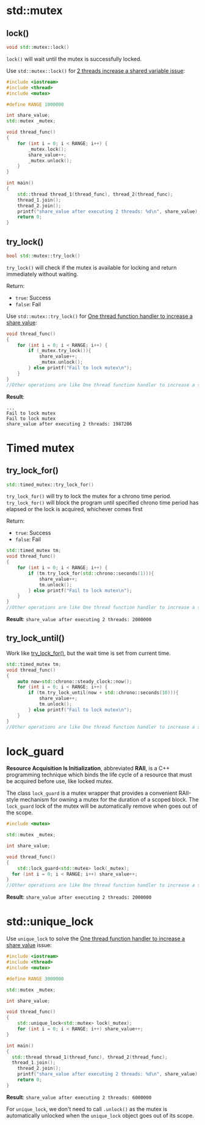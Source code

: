 # std::mutex

## lock()

```cpp
void std::mutex::lock()
```

``lock()`` will wait until the mutex is successfully locked.

Use ``std::mutex::lock()`` for [2 threads increase a shared variable issue]():

```cpp
#include <iostream>
#include <thread>
#include <mutex>

#define RANGE 1000000

int share_value;
std::mutex _mutex;

void thread_func()
{
    for (int i = 0; i < RANGE; i++) {
		_mutex.lock();
		share_value++;
		_mutex.unlock();
	}
}

int main()
{
    std::thread thread_1(thread_func), thread_2(thread_func);
    thread_1.join();
	thread_2.join();
	printf("share_value after executing 2 threads: %d\n", share_value);
    return 0;
}
```

## try_lock()

```cpp
bool std::mutex::try_lock()
```

``try_lock()`` will check if the mutex is available for locking and return immediately without waiting.

Return:
* ``true``: Success
* ``false``: Fail

Use ``std::mutex::try_lock()`` for [One thread function handler to increase a share value]():

```cpp
void thread_func()
{
    for (int i = 0; i < RANGE; i++) {
		if (_mutex.try_lock()){
            share_value++;
            _mutex.unlock();
        } else printf("Fail to lock mutex\n");
	}
}
//Other operations are like One thread function handler to increase a share value
```
**Result**:

```
...
Fail to lock mutex
Fail to lock mutex
share_value after executing 2 threads: 1987206
```
# Timed mutex
## try_lock_for()
```cpp
std::timed_mutex::try_lock_for()
```

``try_lock_for()`` will try to lock the mutex for a chrono time period. ``try_lock_for()`` will block the program until specified chrono time period has elapsed or the lock is acquired, whichever comes first

Return:
* ``true``: Success
* ``false``: Fail

```cpp
std::timed_mutex tm;
void thread_func()
{
    for (int i = 0; i < RANGE; i++) {
		if (tm.try_lock_for(std::chrono::seconds(1))){
            share_value++;
            tm.unlock();
        } else printf("Fail to lock mutex\n");
	}
}
//Other operations are like One thread function handler to increase a share value
```
**Result**: ``share_value after executing 2 threads: 2000000``
## try_lock_until()
Work like [try_lock_for()](#try_lock_for), but the wait time is set from current time.
```cpp
std::timed_mutex tm;
void thread_func()
{
	auto now=std::chrono::steady_clock::now();
	for (int i = 0; i < RANGE; i++) {
		if (tm.try_lock_until(now + std::chrono::seconds(10))){
            share_value++;
			tm.unlock();
        } else printf("Fail to lock mutex\n");
	}
}
//Other operations are like One thread function handler to increase a share value
```
# lock_guard
**Resource Acquisition Is Initialization**, abbreviated **RAII**, is a C++ programming technique which binds the life cycle of a resource that must be acquired before use, like locked mutex.

The class ``lock_guard`` is a mutex wrapper that provides a convenient RAII-style mechanism for owning a mutex for the duration of a scoped block. The ``lock_guard`` lock of the mutex will be automatically remove when goes out of the scope.

```cpp
#include <mutex>

std::mutex _mutex;

int share_value;

void thread_func()
{
	std::lock_guard<std::mutex> lock(_mutex);
  for (int i = 0; i < RANGE; i++) share_value++;
}
//Other operations are like One thread function handler to increase a share value
```
**Result**: ``share_value after executing 2 threads: 2000000``

# std::unique_lock

Use ``unique_lock`` to solve the [One thread function handler to increase a share value](Race%20condition.md#one-thread-function-handler-to-increase-a-share-value) issue:
```cpp
#include <iostream>
#include <thread>
#include <mutex>

#define RANGE 3000000

std::mutex _mutex;

int share_value;

void thread_func()
{
	std::unique_lock<std::mutex> lock(_mutex);
    for (int i = 0; i < RANGE; i++) share_value++;
}

int main()
{
  std::thread thread_1(thread_func), thread_2(thread_func);
  thread_1.join();
	thread_2.join();
	printf("share_value after executing 2 threads: %d\n", share_value);
    return 0;
}
```
**Result**: ``share_value after executing 2 threads: 6000000``

For ``unique_lock``, we don't need to call ``.unlock()`` as the mutex is automatically unlocked when the ``unique_lock`` object goes out of its scope.
